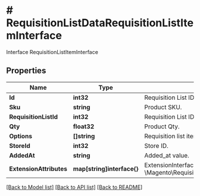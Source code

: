 # # RequisitionListDataRequisitionListItemInterface
Interface RequisitionListItemInterface

## Properties 


Name | Type | Description | Notes
------------ | ------------- | ------------- | -------------
**Id**| **int32** | Requisition List ID.  |
**Sku**| **string** | Product SKU.  |
**RequisitionListId**| **int32** | Requisition List ID.  |
**Qty**| **float32** | Product Qty.  |
**Options**| **[]string** | Requisition list item options.  |
**StoreId**| **int32** | Store ID.  |
**AddedAt**| **string** | Added_at value.  |
**ExtensionAttributes**| **map[string]interface{}** | ExtensionInterface class for @see \\Magento\\RequisitionList\\Api\\Data\\RequisitionListItemInterface  | [optional]


[[Back to Model list]](../../README.md#models) [[Back to API list]](../../README.md#endpoints) [[Back to README]](../../README.md)

